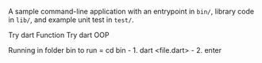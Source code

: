 A sample command-line application with an entrypoint in `bin/`, library code
in `lib/`, and example unit test in `test/`.



Try dart Function
Try dart OOP


Running in folder bin
to run = cd bin
        - 1. dart <file.dart>
        - 2. enter   